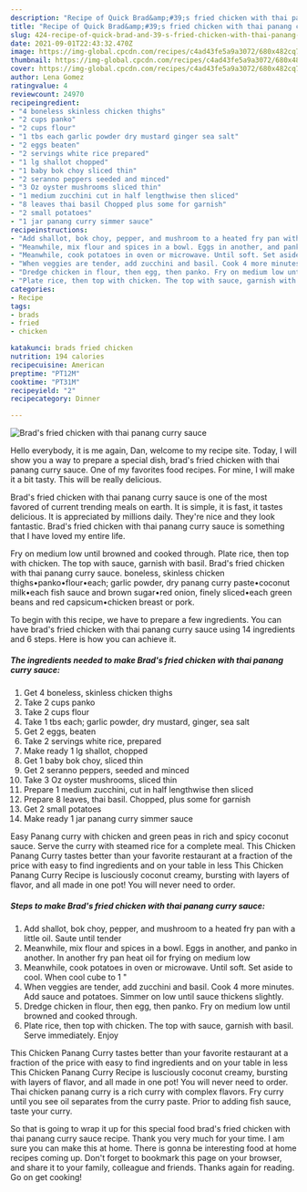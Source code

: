 ```yaml
---
description: "Recipe of Quick Brad&amp;#39;s fried chicken with thai panang curry sauce"
title: "Recipe of Quick Brad&amp;#39;s fried chicken with thai panang curry sauce"
slug: 424-recipe-of-quick-brad-and-39-s-fried-chicken-with-thai-panang-curry-sauce
date: 2021-09-01T22:43:32.470Z
image: https://img-global.cpcdn.com/recipes/c4ad43fe5a9a3072/680x482cq70/brads-fried-chicken-with-thai-panang-curry-sauce-recipe-main-photo.jpg
thumbnail: https://img-global.cpcdn.com/recipes/c4ad43fe5a9a3072/680x482cq70/brads-fried-chicken-with-thai-panang-curry-sauce-recipe-main-photo.jpg
cover: https://img-global.cpcdn.com/recipes/c4ad43fe5a9a3072/680x482cq70/brads-fried-chicken-with-thai-panang-curry-sauce-recipe-main-photo.jpg
author: Lena Gomez
ratingvalue: 4
reviewcount: 24970
recipeingredient:
- "4 boneless skinless chicken thighs"
- "2 cups panko"
- "2 cups flour"
- "1 tbs each garlic powder dry mustard ginger sea salt"
- "2 eggs beaten"
- "2 servings white rice prepared"
- "1 lg shallot chopped"
- "1 baby bok choy sliced thin"
- "2 seranno peppers seeded and minced"
- "3 Oz oyster mushrooms sliced thin"
- "1 medium zucchini cut in half lengthwise then sliced"
- "8 leaves thai basil Chopped plus some for garnish"
- "2 small potatoes"
- "1 jar panang curry simmer sauce"
recipeinstructions:
- "Add shallot, bok choy, pepper, and mushroom to a heated fry pan with a little oil. Saute until tender"
- "Meanwhile, mix flour and spices in a bowl. Eggs in another, and panko in another. In another fry pan heat oil for frying on medium low"
- "Meanwhile, cook potatoes in oven or microwave. Until soft. Set aside to cool. When cool cube to 1 &#34;"
- "When veggies are tender, add zucchini and basil. Cook 4 more minutes. Add sauce and potatoes. Simmer on low until sauce thickens slightly."
- "Dredge chicken in flour, then egg, then panko. Fry on medium low until browned and cooked through."
- "Plate rice, then top with chicken. The top with sauce, garnish with basil. Serve immediately. Enjoy"
categories:
- Recipe
tags:
- brads
- fried
- chicken

katakunci: brads fried chicken 
nutrition: 194 calories
recipecuisine: American
preptime: "PT12M"
cooktime: "PT31M"
recipeyield: "2"
recipecategory: Dinner

---
```



![Brad&#39;s fried chicken with thai panang curry sauce](https://img-global.cpcdn.com/recipes/c4ad43fe5a9a3072/680x482cq70/brads-fried-chicken-with-thai-panang-curry-sauce-recipe-main-photo.jpg)

Hello everybody, it is me again, Dan, welcome to my recipe site. Today, I will show you a way to prepare a special dish, brad&#39;s fried chicken with thai panang curry sauce. One of my favorites food recipes. For mine, I will make it a bit tasty. This will be really delicious.

Brad&#39;s fried chicken with thai panang curry sauce is one of the most favored of current trending meals on earth. It is simple, it is fast, it tastes delicious. It is appreciated by millions daily. They're nice and they look fantastic. Brad&#39;s fried chicken with thai panang curry sauce is something that I have loved my entire life.

Fry on medium low until browned and cooked through. Plate rice, then top with chicken. The top with sauce, garnish with basil. Brad&#39;s fried chicken with thai panang curry sauce. boneless, skinless chicken thighs•panko•flour•each; garlic powder, dry panang curry paste•coconut milk•each fish sauce and brown sugar•red onion, finely sliced•each green beans and red capsicum•chicken breast or pork.


To begin with this recipe, we have to prepare a few ingredients. You can have brad&#39;s fried chicken with thai panang curry sauce using 14 ingredients and 6 steps. Here is how you can achieve it.

<!--inarticleads1-->

##### The ingredients needed to make Brad&#39;s fried chicken with thai panang curry sauce:

1. Get 4 boneless, skinless chicken thighs
1. Take 2 cups panko
1. Take 2 cups flour
1. Take 1 tbs each; garlic powder, dry mustard, ginger, sea salt
1. Get 2 eggs, beaten
1. Take 2 servings white rice, prepared
1. Make ready 1 lg shallot, chopped
1. Get 1 baby bok choy, sliced thin
1. Get 2 seranno peppers, seeded and minced
1. Take 3 Oz oyster mushrooms, sliced thin
1. Prepare 1 medium zucchini, cut in half lengthwise then sliced
1. Prepare 8 leaves, thai basil. Chopped, plus some for garnish
1. Get 2 small potatoes
1. Make ready 1 jar panang curry simmer sauce


Easy Panang curry with chicken and green peas in rich and spicy coconut sauce. Serve the curry with steamed rice for a complete meal. This Chicken Panang Curry tastes better than your favorite restaurant at a fraction of the price with easy to find ingredients and on your table in less This Chicken Panang Curry Recipe is lusciously coconut creamy, bursting with layers of flavor, and all made in one pot! You will never need to order. 

<!--inarticleads2-->

##### Steps to make Brad&#39;s fried chicken with thai panang curry sauce:

1. Add shallot, bok choy, pepper, and mushroom to a heated fry pan with a little oil. Saute until tender
1. Meanwhile, mix flour and spices in a bowl. Eggs in another, and panko in another. In another fry pan heat oil for frying on medium low
1. Meanwhile, cook potatoes in oven or microwave. Until soft. Set aside to cool. When cool cube to 1 &#34;
1. When veggies are tender, add zucchini and basil. Cook 4 more minutes. Add sauce and potatoes. Simmer on low until sauce thickens slightly.
1. Dredge chicken in flour, then egg, then panko. Fry on medium low until browned and cooked through.
1. Plate rice, then top with chicken. The top with sauce, garnish with basil. Serve immediately. Enjoy


This Chicken Panang Curry tastes better than your favorite restaurant at a fraction of the price with easy to find ingredients and on your table in less This Chicken Panang Curry Recipe is lusciously coconut creamy, bursting with layers of flavor, and all made in one pot! You will never need to order. Thai chicken panang curry is a rich curry with complex flavors. Fry curry until you see oil separates from the curry paste. Prior to adding fish sauce, taste your curry. 

So that is going to wrap it up for this special food brad&#39;s fried chicken with thai panang curry sauce recipe. Thank you very much for your time. I am sure you can make this at home. There is gonna be interesting food at home recipes coming up. Don't forget to bookmark this page on your browser, and share it to your family, colleague and friends. Thanks again for reading. Go on get cooking!
